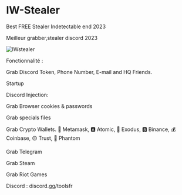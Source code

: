 # IW-Stealer
Best FREE Stealer Indetectable end 2023

Meilleur grabber,stealer discord 2023 

![IWstealer](https://github.com/discordToolsFR/IW-Stealer/assets/153363674/7c5ec52e-6b4c-4371-8234-cc53aaea3ba0)


Fonctionnalité : 

Grab Discord Token, Phone Number, E-mail and HQ Friends.

Startup

Discord Injection:

Grab Browser cookies & passwords

Grab specials files

Grab Crypto Wallets. 🦊 Metamask, 🅰️ Atomic, 👾 Exodus, 🅱️ Binance, 💰 Coinbase, 🟡 Trust, 👻 Phantom

Grab Telegram

Grab Steam

Grab Riot Games



Discord : discord.gg/toolsfr
